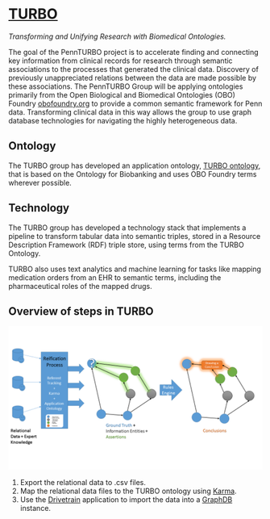 # [TURBO](http://upibi.org/turbo/)

*Transforming and Unifying Research with Biomedical Ontologies.*

The goal of the PennTURBO project is to accelerate finding and connecting key information from clinical records for research through semantic associations to the processes that generated the clinical data. Discovery of previously unappreciated relations between the data are made possible by these associations. The PennTURBO Group will be applying ontologies primarily from the Open Biological and Biomedical Ontologies (OBO) Foundry [obofoundry.org](http://http://www.obofoundry.org/) to provide a common semantic framework for Penn data. Transforming clinical data in this way allows the group to use graph database technologies for navigating the highly heterogeneous data.

## Ontology

The TURBO group has developed an application ontology, [TURBO ontology](turbo-ontology.md), that is based on the Ontology for Biobanking and uses OBO Foundry terms wherever possible.


## Technology

The TURBO group has developed a technology stack that implements a pipeline to transform tabular data into semantic triples, stored in a Resource Description Framework (RDF) triple store, using terms from the TURBO Ontology.

TURBO also uses text analytics and machine learning for tasks like mapping medication orders from an EHR to semantic terms, including the pharmaceutical roles of the mapped drugs.

## Overview of steps in TURBO

![TURBO overview image](overview.png)

1. Export the relational data to .csv files.
1. Map the relational data files to the TURBO ontology using [Karma](karma.md).
1. Use the [Drivetrain](drivetrain.md) application to import the data into a [GraphDB](http://graphdb.ontotext.com) instance.


